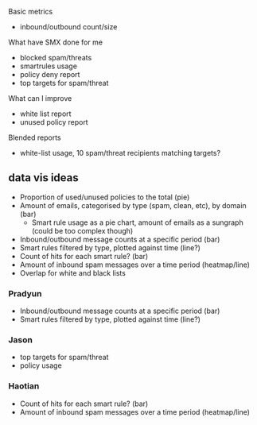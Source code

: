 Basic metrics
- inbound/outbound count/size

What have SMX done for me
- blocked spam/threats
- smartrules usage
- policy deny report
- top targets for spam/threat

What can I improve
- white list report
- unused policy report

Blended reports
- white-list usage, 10 spam/threat recipients matching targets?


## data vis ideas
- Proportion of used/unused policies to the total (pie)
- Amount of emails, categorised by type (spam, clean, etc), by domain (bar)
	- Smart rule usage as a pie chart, amount of emails as a sungraph (could be too complex though)
- Inbound/outbound message counts at a specific period (bar)
- Smart rules filtered by type, plotted against time (line?)
- Count of hits for each smart rule? (bar)
- Amount of inbound spam messages over a time period (heatmap/line)
- Overlap for white and black lists

### Pradyun
- Inbound/outbound message counts at a specific period (bar)
- Smart rules filtered by type, plotted against time (line?)

### Jason
- top targets for spam/threat
- policy usage

### Haotian
- Count of hits for each smart rule? (bar)
- Amount of inbound spam messages over a time period (heatmap/line)
